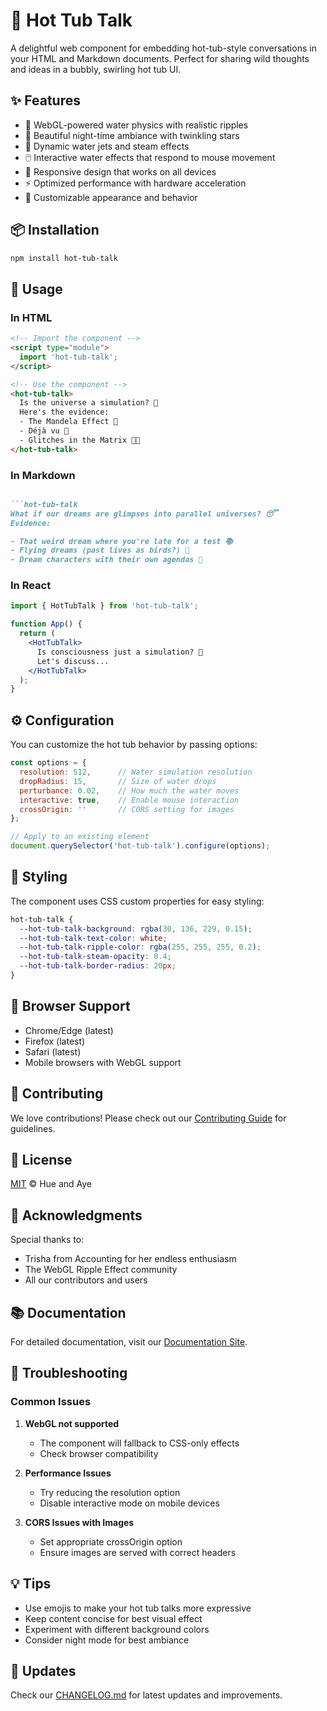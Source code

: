 # 🛁 Hot Tub Talk

A delightful web component for embedding hot-tub-style conversations in your HTML and Markdown documents. Perfect for sharing wild thoughts and ideas in a bubbly, swirling hot tub UI. 

## ✨ Features

- 🌊 WebGL-powered water physics with realistic ripples
- 🌙 Beautiful night-time ambiance with twinkling stars
- 💨 Dynamic water jets and steam effects
- 🖱️ Interactive water effects that respond to mouse movement
- 📱 Responsive design that works on all devices
- ⚡ Optimized performance with hardware acceleration
- 🎨 Customizable appearance and behavior

## 📦 Installation

```bash
npm install hot-tub-talk
```

## 🚀 Usage

### In HTML

```html
<!-- Import the component -->
<script type="module">
  import 'hot-tub-talk';
</script>

<!-- Use the component -->
<hot-tub-talk>
  Is the universe a simulation? 🌌
  Here's the evidence:
  - The Mandela Effect 🤯
  - Déjà vu 🔄
  - Glitches in the Matrix 🐱‍💻
</hot-tub-talk>
```

### In Markdown

```markdown

```hot-tub-talk
What if our dreams are glimpses into parallel universes? 😴
Evidence:

- That weird dream where you're late for a test 📚
- Flying dreams (past lives as birds?) 🦅
- Dream characters with their own agendas 🤔
```

### In React

```jsx
import { HotTubTalk } from 'hot-tub-talk';

function App() {
  return (
    <HotTubTalk>
      Is consciousness just a simulation? 🤔
      Let's discuss...
    </HotTubTalk>
  );
}
```

## ⚙️ Configuration

You can customize the hot tub behavior by passing options:

```javascript
const options = {
  resolution: 512,      // Water simulation resolution
  dropRadius: 15,       // Size of water drops
  perturbance: 0.02,    // How much the water moves
  interactive: true,    // Enable mouse interaction
  crossOrigin: ''       // CORS setting for images
};

// Apply to an existing element
document.querySelector('hot-tub-talk').configure(options);
```

## 🎨 Styling

The component uses CSS custom properties for easy styling:

```css
hot-tub-talk {
  --hot-tub-talk-background: rgba(30, 136, 229, 0.15);
  --hot-tub-talk-text-color: white;
  --hot-tub-talk-ripple-color: rgba(255, 255, 255, 0.2);
  --hot-tub-talk-steam-opacity: 0.4;
  --hot-tub-talk-border-radius: 20px;
}
```

## 🔧 Browser Support

- Chrome/Edge (latest)
- Firefox (latest)
- Safari (latest)
- Mobile browsers with WebGL support

## 🤝 Contributing

We love contributions! Please check out our [Contributing Guide](CONTRIBUTING.md) for guidelines.

## 📝 License

[MIT](LICENSE) © Hue and Aye

## 🙏 Acknowledgments

Special thanks to:

- Trisha from Accounting for her endless enthusiasm
- The WebGL Ripple Effect community
- All our contributors and users

## 📚 Documentation

For detailed documentation, visit our [Documentation Site](https://hot-tub-talk.docs.com).

## 🐛 Troubleshooting

### Common Issues

1. **WebGL not supported**
   - The component will fallback to CSS-only effects
   - Check browser compatibility

2. **Performance Issues**
   - Try reducing the resolution option
   - Disable interactive mode on mobile devices

3. **CORS Issues with Images**
   - Set appropriate crossOrigin option
   - Ensure images are served with correct headers

## 💡 Tips

- Use emojis to make your hot tub talks more expressive
- Keep content concise for best visual effect
- Experiment with different background colors
- Consider night mode for best ambiance

## 🔄 Updates

Check our [CHANGELOG.md](CHANGELOG.md) for latest updates and improvements.
